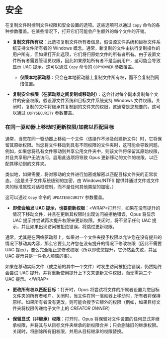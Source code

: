 # 安全

在复制文件时控制文件权限和安全设置的选项。这些选项可以通过 `Copy` 命令的各种参数覆盖。在某些情况下，打开它们可能会产生额外的每个文件的开销。

- **复制文件所有权**：此选项复制文件所有者信息，假设源文件系统和目标文件系统支持文件所有者的 Windows 概念。通常，新复制的文件由执行复制操作的用户所有，但如果打开此选项，它们将归原始文件的所有者所有。由于设置文件所有者需要管理员权限，因此如果原始所有者不是当前用户，这可能会导致显示 UAC 提示。这可以通过 `Copy` 命令的 `COPYOWNER` 参数覆盖。
  - **仅限本地驱动器**：只会在本地驱动器上复制文件所有权，而不会复制到网络位置。

- **复制安全权限（在驱动器之间复制或移动时）**：这会针对每个副本复制每个文件的安全权限，假设源文件系统和目标文件系统支持 Windows 文件权限。关闭时，复制的文件将继承其复制到的文件夹的权限，这通常是您想要的。这可以通过 `COPYSECURITY` 参数覆盖。

### 在同一驱动器上移动时更新权限/加密以匹配目标

通常，当您在同一驱动器上移动一个文件（该操作不涉及创建新文件）时，它将保留其原始权限。当您将文件移动到具有不同权限的文件夹时，这可能会导致问题。例如，如果您将私有文件移动到共享公用文件夹中，则该文件将保留其原始权限，并且共享用户无法访问。启用此选项将导致 Opus 更新移动的文件的权限，以匹配其移动到的文件夹。

类似地，如果需要，将对移动的文件进行加密或解密以匹配目标文件夹的正常状态。（这是关于文件系统级别的加密，由 Windows/NTFS 提供并通过文件或文件夹的标准属性对话框控制，而不是任何其他类型的加密。）

这可以通过 `Copy` 命令的 `UPDATESECURITY` 参数覆盖。

- **即使会触发 UAC 提示，也要更新权限**：\<WRAP\>打开时，如果在没有提升的情况下移动文件，并且在更新其权限时出现访问被拒绝错误，Opus 将显示 UAC 提示并尝试再次提升权限来更新权限。关闭时，将不显示任何 UAC 提示，并且如果出现访问被拒绝错误，将跳过更新权限。

通常，尤其是在网络驱动器上，如果对一个文件夹授予权限以允许您在没有提升的情况下移动其内容，那么它要么允许您在没有提升的情况下修改权限（因此不需要 UAC 提示），要么完全阻止您修改权限（所以即使您提升，它仍然会失败，并且 UAC 提示只是一件令人烦恼的事）。

如果在移动实际文件（或之前的其中一个文件）时发生访问被拒绝错误，仍然始终会尝试 UAC 提升，并将重新使用提升上下文来更新文件权限，而无需第二个 UAC 提示。\</WRAP\>

- **更改所有权以匹配目标**：打开时，Opus 将尝试将文件的所属者设置为您目标文件夹的所有者帐户。关闭时，当文件在同一驱动器上移动时，所有者将保持原样。如果所有者没有更改，则可能会授予它额外的权限（例如，如果目标文件夹将权限传递给子文件上的 *CREATOR OWNER*）

- **保留显式（非继承）权限**：打开时，Opus 将保留对文件设置的任何显式非继承权限，并将其与从目标文件夹继承的新权限合并；只会删除旧的继承权限。关闭时，将删除所有旧权限，并用从目标继承的权限替换。